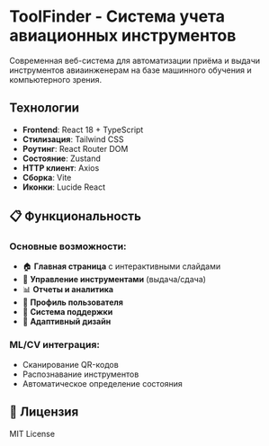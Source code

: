 # ToolFinder - Система учета авиационных инструментов

Современная веб-система для автоматизации приёма и выдачи инструментов авиаинженерам на базе машинного обучения и компьютерного зрения.

## Технологии

- **Frontend**: React 18 + TypeScript
- **Стилизация**: Tailwind CSS
- **Роутинг**: React Router DOM
- **Состояние**: Zustand
- **HTTP клиент**: Axios
- **Сборка**: Vite
- **Иконки**: Lucide React

## 📋 Функциональность

### Основные возможности:
- 🏠 **Главная страница** с интерактивными слайдами
- 🔧 **Управление инструментами** (выдача/сдача)
- 📊 **Отчеты и аналитика**
- 👤 **Профиль пользователя**
- 💬 **Система поддержки**
- 📱 **Адаптивный дизайн**

### ML/CV интеграция:
- Сканирование QR-кодов
- Распознавание инструментов
- Автоматическое определение состояния

## 📄 Лицензия

MIT License
